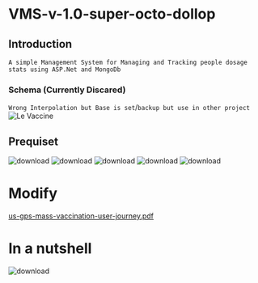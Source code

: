 # VMS-v-1.0-super-octo-dollop

## Introduction

`A simple Management System for Managing and Tracking people dosage stats using ASP.Net and MongoDb`

### Schema (Currently Discared)
`Wrong Interpolation but Base is set`/`backup but use in other project`
![Le Vaccine](https://user-images.githubusercontent.com/67428572/169537042-d34dad1b-aa5b-43c7-9b72-7d7035aec082.jpg)



## Prequiset

![download](https://user-images.githubusercontent.com/67428572/163775386-806f549f-2b6d-4add-ac13-05d989a5a04c.jpg)
![download](https://user-images.githubusercontent.com/67428572/163775422-68f63b56-418e-4b40-be78-090cba68c4fc.png)
![download](https://user-images.githubusercontent.com/67428572/163775442-6fb9196c-83d5-4959-9964-d7c36ae29fdf.png)
![download](https://user-images.githubusercontent.com/67428572/163775465-84525d6d-2edb-43c2-b358-023c8ef9ddc5.png)
![download](https://user-images.githubusercontent.com/67428572/163775492-e094c44f-e180-47bc-8257-55d59ab8dd38.png)

# Modify
[us-gps-mass-vaccination-user-journey.pdf](https://github.com/Otherwa/VMS-v-1.0-super-octo-dollop-Le-Vaccine-/files/8890831/us-gps-mass-vaccination-user-journey.pdf)

# In a nutshell
![download](https://user-images.githubusercontent.com/67428572/163776933-534e29ba-eff9-4215-819a-0afc4bd55882.jpg)
